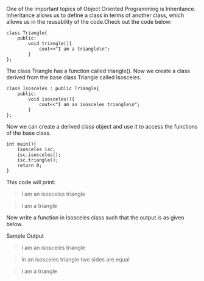 One of the important topics of Object Oriented Programming is Inheritance. Inheritance allows us to define a class in terms of another class, which allows us in the reusability of the code.Check out the code below:

```
class Triangle{
    public:
        void triangle(){
            cout<<"I am a triangle\n";
        }
};
```

The class Triangle has a function called triangle(). Now we create a class derived from the base class Triangle called Isosceles.

```
class Isosceles : public Triangle{
    public:
        void isosceles(){
            cout<<"I am an isosceles triangle\n";
        }
};
```

Now we can create a derived class object and use it to access the functions of the base class.

```
int main(){
    Isosceles isc;
    isc.isosceles();
    isc.triangle();
    return 0;
}
```

This code will print:

> I am an isosceles triangle 

> I am a triangle 

Now write a function in Isosceles class such that the output is as given below.

Sample Output

> I am an isosceles triangle

> In an isosceles triangle two sides are equal

> I am a triangle
